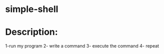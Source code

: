 # simple-shell
# Description:
  1-run my program
  2- write a command
  3- execute the command
  4- repeat
